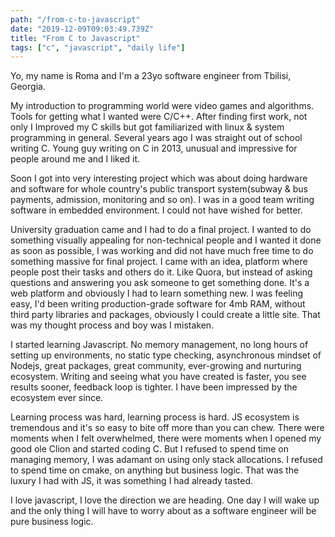 ```yaml
---
path: "/from-c-to-javascript"
date: "2019-12-09T09:03:49.739Z"
title: "From C to Javascript"
tags: ["c", "javascript", "daily life"]
---
```


Yo, my name is Roma and I'm a 23yo software engineer from Tbilisi, Georgia.

My introduction to programming world were video games and algorithms. Tools for getting what I wanted were C/C++. After finding first work, not only I Improved my C skills but got familiarized with linux & system programming in general. Several years ago I was straight out of school writing C. Young guy writing on C in 2013, unusual and impressive for people around me and I liked it.

Soon I got into very interesting project which was about doing hardware and software for whole country's public transport system(subway & bus payments, admission, monitoring and so on). I was in a good team writing software in embedded environment. I could not have wished for better.

University graduation came and I had to do a final project. I wanted to do something visually appealing for non-technical people and I wanted it done as soon as possible, I was working and did not have much free time to do something massive for final project. I came with an idea, platform where people post their tasks and others do it. Like Quora, but instead of asking questions and answering you ask someone to get something done. It's a web platform and obviously I had to learn something new. I was feeling easy, I'd been writing production-grade software for 4mb RAM, without third party libraries and packages, obviously I could create a little site. That was my thought process and boy was I mistaken.

I started learning Javascript. No memory management, no long hours of setting up environments, no static type checking, asynchronous mindset of Nodejs, great packages, great community, ever-growing and nurturing ecosystem. Writing and seeing what you have created is faster, you see results sooner, feedback loop is tighter. I have been impressed by the ecosystem ever since.

Learning process was hard, learning process is hard. JS ecosystem is tremendous and it's so easy to bite off more than you can chew. There were moments when I felt overwhelmed, there were moments when I opened my good ole Clion and started coding C. But I refused to spend time on managing memory, I was adamant on using only stack allocations. I refused to spend time on cmake, on anything but business logic. That was the luxury I had with JS, it was something I had already tasted.

I love javascript, I love the direction we are heading. One day I will wake up and the only thing I will have to worry about as a software engineer will be pure business logic.
